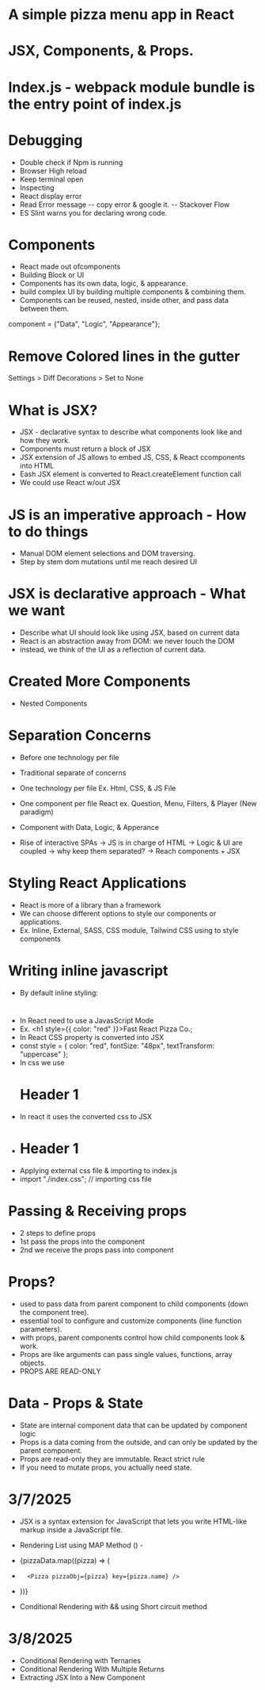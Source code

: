 # A simple pizza menu app in React

# JSX, Components, & Props.

# Index.js - webpack module bundle is the entry point of index.js

# Debugging

- Double check if Npm is running
- Browser High reload
- Keep terminal open
- Inspecting
- React display error
- Read Error message
  -- copy error & google it.
  -- Stackover Flow
- ES Slint warns you for declaring wrong code.

# Components

- React made out ofcomponents
- Building Block or UI
- Components has its own data, logic, & appearance.
- build complex UI by building multiple components & combining them.
- Components can be reused, nested, inside other, and pass data between them.

component = {"Data", "Logic", "Appearance"};

# Remove Colored lines in the gutter

Settings > Diff Decorations > Set to None

# What is JSX?

- JSX - declarative syntax to describe what components look like and how they work.
- Components must return a block of JSX
- JSX extension of JS allows to embed JS, CSS, & React ccomponents into HTML
- Eash JSX element is converted to React.createElement function call
- We could use React w/out JSX

# JS is an imperative approach - How to do things

- Manual DOM element selections and DOM traversing.
- Step by stem dom mutations until me reach desired UI

# JSX is declarative approach - What we want

- Describe what UI should look like using JSX, based on current data
- React is an abstraction away from DOM: we never touch the DOM
- instead, we think of the UI as a reflection of current data.

# Created More Components

- Nested Components

# Separation Concerns

- Before one technology per file
- Traditional separate of concerns
- One technology per file Ex. Html, CSS, & JS File
- One component per file React ex. Question, Menu, Filters, & Player (New paradigm)

- Component with Data, Logic, & Apperance
- Rise of interactive SPAs -> JS is in charge of HTML -> Logic & UI are coupled -> why keep them separated? -> Reach components + JSX

# Styling React Applications

- React is more of a library than a framework
- We can choose different options to style our components or applications.
- Ex. Inline, External, SASS, CSS module, Tailwind CSS using to style components

# Writing inline javascript

- By default inline styling: <h1 style="color=red;"><h1>
- In React need to use a JavasScript Mode
- Ex. <h1 style={{ color: "red" }}>Fast React Pizza Co.</h1>;
- In React CSS property is converted into JSX
- const style = { color: "red", fontSize: "48px", textTransform: "uppercase" };
- In css we use <h1 class="container">Header 1</h1>
- In react it uses the converted css to JSX
- <h1 className="container">Header 1</h1>
- Applying external css file & importing to index.js
- import "./index.css"; // importing css file

# Passing & Receiving props

- 2 steps to define props
- 1st pass the props into the component
- 2nd we receive the props pass into component

# Props?

- used to pass data from parent component to child components (down the component tree).
- essential tool to configure and customize components (line function parameters).
- with props, parent components control how child components look & work.
- Props are like arguments can pass single values, functions, array objects.
- PROPS ARE READ-ONLY

# Data - Props & State

- State are internal component data that can be updated by component logic
- Props is a data coming from the outside, and can only be updated by the parent component.
- Props are read-only they are immutable. React strict rule
- If you need to mutate props, you actually need state.

# 3/7/2025

- JSX is a syntax extension for JavaScript that lets you write HTML-like markup inside a JavaScript file.

- Rendering List using MAP Method () -
- {pizzaData.map((pizza) => (
-       <Pizza pizzaObj={pizza} key={pizza.name} />
- ))}

- Conditional Rendering with && using Short circuit method

# 3/8/2025

- Conditional Rendering with Ternaries
- Conditional Rendering With Multiple Returns
- Extracting JSX Into a New Component
